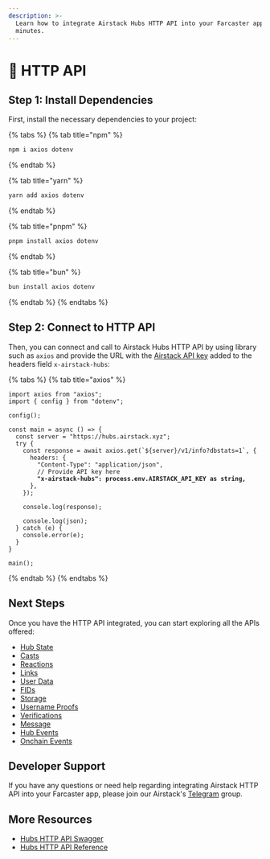 ```yaml
---
description: >-
  Learn how to integrate Airstack Hubs HTTP API into your Farcaster app within
  minutes.
---
```


# 📠 HTTP API

## Step 1: Install Dependencies

First, install the necessary dependencies to your project:

{% tabs %}
{% tab title="npm" %}
```sh
npm i axios dotenv
```
{% endtab %}

{% tab title="yarn" %}
```sh
yarn add axios dotenv
```
{% endtab %}

{% tab title="pnpm" %}
```sh
pnpm install axios dotenv
```
{% endtab %}

{% tab title="bun" %}
```sh
bun install axios dotenv
```
{% endtab %}
{% endtabs %}

## Step 2: Connect to HTTP API

Then, you can connect and call to Airstack Hubs HTTP API by using library such as `axios` and provide the URL with the [Airstack API key](../../../get-started/get-api-key.md) added to the headers field `x-airstack-hubs`:

{% tabs %}
{% tab title="axios" %}
<pre class="language-typescript"><code class="lang-typescript">import axios from "axios";
import { config } from "dotenv";

config();

const main = async () => {
  const server = "https://hubs.airstack.xyz";
  try {
    const response = await axios.get(`${server}/v1/info?dbstats=1`, {
      headers: {
        "Content-Type": "application/json",
        // Provide API key here
<strong>        "x-airstack-hubs": process.env.AIRSTACK_API_KEY as string,
</strong>      },
    });
  
    console.log(response);
  
    console.log(json);
  } catch (e) {
    console.error(e);
  }
}

main();
</code></pre>
{% endtab %}
{% endtabs %}

## Next Steps

Once you have the HTTP API integrated, you can start exploring all the APIs offered:

* [Hub State](../hub-state.md)
* [Casts](../casts.md)
* [Reactions](../reactions.md)
* [Links](../links.md)
* [User Data](../user-data.md)
* [FIDs](../fids.md)
* [Storage](../storage.md)
* [Username Proofs](../username-proofs.md)
* [Verifications](../verifcations.md)
* [Message](../message.md)
* [Hub Events](../hub-events.md)
* [Onchain Events](../onchain-events.md)

## Developer Support

If you have any questions or need help regarding integrating Airstack HTTP API into your Farcaster app, please join our Airstack's [Telegram](https://t.me/+1k3c2FR7z51mNDRh) group.

## More Resources

* [Hubs HTTP API Swagger](https://app.gitbook.com/o/RSmZxCZGQwSEBar1KeT7/s/9qgSPEovTA9myKKaerOr/\~/changes/804/farcaster-hubs-api/overview#http-api)
* [Hubs HTTP API Reference](https://docs.farcaster.xyz/reference/hubble/httpapi/httpapi)
